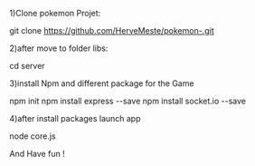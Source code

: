 1)Clone pokemon Projet: 

git clone https://github.com/HerveMeste/pokemon-.git

2)after move to folder libs:

cd server

3)install Npm and different package for the Game

npm init
npm install express --save
npm install socket.io --save

4)after install packages launch app

node core.js

And Have fun !
